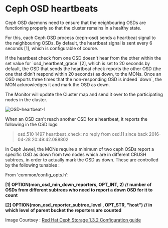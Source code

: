 # Ceph OSD heartbeats


Ceph OSD daemons need to ensure that the neighbouring OSDs are functioning properly so that the cluster remains in a healthy state.

For this, each Ceph OSD process (ceph-osd) sends a heartbeat signal to the neighbouring OSDs. By default, the heartbeat signal is sent every 6 seconds \[1\], which is configurable of course.

If the heartbeat check from one OSD doesn't hear from the other within the set value for \`osd\_heartbeat\_grace\` \[2\], which is set to 20 seconds by default, the OSD that sends the heartbeat check reports the other OSD (the one that didn't respond within 20 seconds) as down, to the MONs. Once an OSD reports three times that the non-responding OSD is indeed \`down\`, the MON acknowledges it and mark the OSD as down.

The Monitor will update the Cluster map and send it over to the participating nodes in the cluster.

![OSD-heartbeat-1](images/osd-heartbeat-1.png)

When an OSD can't reach another OSD for a heartbeat, it reports the following in the OSD logs:

> osd.510 1497 heartbeat\_check: no reply from osd.11 since back 2016-04-28 20:49:42.088802

In Ceph Jewel, the MONs require a minimum of two ceph OSDs report a specific OSD as down from two nodes which are in different CRUSH subtrees, in order to actually mark the OSD as down. These are controlled by the following tunables :

From 'common/config\_opts.h':

**\[1\] OPTION(mon\_osd\_min\_down\_reporters, OPT\_INT, 2) // number of OSDs from different subtrees who need to report a down OSD for it to count**

**\[2\] OPTION(mon\_osd\_reporter\_subtree\_level , OPT\_STR, "host") // in which level of parent bucket the reporters are counted**

Image Courtsey : [Red Hat Ceph Storage 1.3.2 Configuration guide](https://access.redhat.com/documentation/en/red-hat-ceph-storage/version-1.3/red-hat-ceph-storage-13-ceph-configuration-guide/#osd-check-heartbeats)

